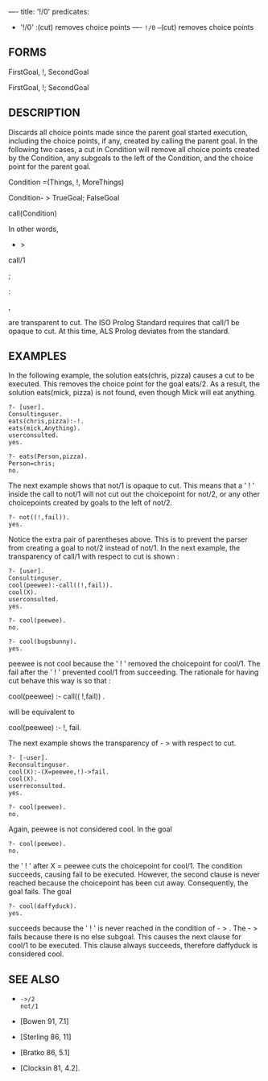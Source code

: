 —-
title: '!/0'
predicates:
 - '!/0' :(cut) removes choice points
—-
`!/0` `—`(cut) removes choice points


## FORMS

FirstGoal, !, SecondGoal

FirstGoal, !; SecondGoal


## DESCRIPTION


Discards all choice points made since the parent goal started execution, including the choice points, if any, created by calling the parent goal. In the following two cases, a cut in Condition will remove all choice points created by the Condition, any subgoals to the left of the Condition, and the choice point for the parent goal.


Condition =(Things, !, MoreThings)


Condition- &gt; TrueGoal; FalseGoal

call(Condition)

In other words,

- &gt;

call/1

;

:

,

are transparent to cut. The ISO Prolog Standard requires that call/1 be opaque to cut. At this time, ALS Prolog deviates from the standard.


## EXAMPLES

In the following example, the solution eats(chris, pizza) causes a cut to be executed. This removes the choice point for the goal eats/2. As a result, the solution eats(mick, pizza) is not found, even though Mick will eat anything.

```
?- [user].
Consultinguser.
eats(chris,pizza):-!.
eats(mick,Anything).
userconsulted.
yes.
```

```
?- eats(Person,pizza).
Person=chris;
no.
```

The next example shows that not/1 is opaque to cut. This means that a ' ! ' inside the call to not/1 will not cut out the choicepoint for not/2, or any other choicepoints created by goals to the left of not/2.

```
?- not((!,fail)).
yes.
```

Notice the extra pair of parentheses above. This is to prevent the parser from creating a goal to not/2 instead of not/1. In the next example, the transparency of call/1 with respect to cut is shown :

```
?- [user].
Consultinguser.
cool(peewee):-call((!,fail)).
cool(X).
userconsulted.
yes.
```

```
?- cool(peewee).
no.
```

```
?- cool(bugsbunny).
yes.
```

peewee is not cool because the ' ! ' removed the choicepoint for cool/1. The fail after the ' ! ' prevented cool/1 from succeeding. The rationale for having cut behave this way is so that :

cool(peewee) :- call(( !,fail)) .

will be equivalent to

cool(peewee) :- !, fail.

The next example shows the transparency of - &gt; with respect to cut.

```
?- [-user].
Reconsultinguser.
cool(X):-(X=peewee,!)->fail.
cool(X).
userreconsulted.
yes.
```

```
?- cool(peewee).
no.
```

Again, peewee is not considered cool. In the goal

```
?- cool(peewee).
no.
```

the ' ! ' after X = peewee cuts the choicepoint for cool/1. The condition succeeds, causing fail to be executed. However, the second clause is never reached because the choicepoint has been cut away. Consequently, the goal fails. The goal

```
?- cool(daffyduck).
yes.
```

succeeds because the ' ! ' is never reached in the condition of - &gt; . The - &gt; fails because there is no else subgoal. This causes the next clause for cool/1 to be executed. This clause always succeeds, therefore daffyduck is considered cool.


## SEE ALSO

- `->/2`  
`not/1`

- [Bowen 91, 7.1]
- [Sterling 86, 11]
- [Bratko 86, 5.1]
- [Clocksin 81, 4.2]. 
